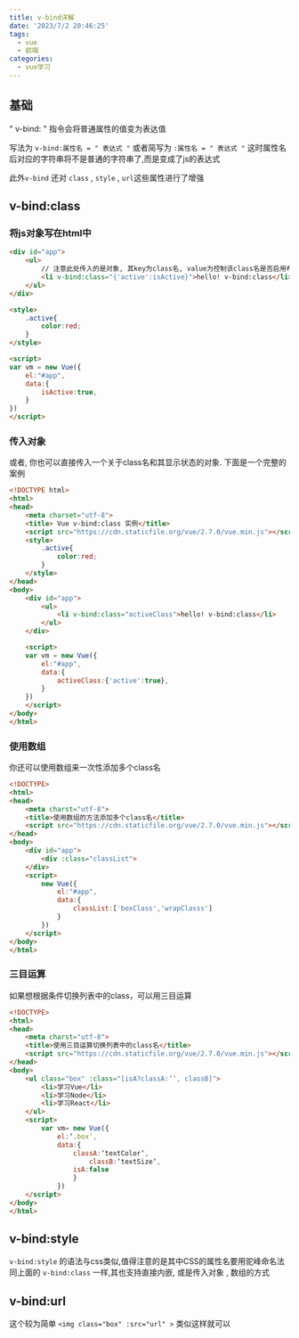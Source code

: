 ```yaml
---
title: v-bind详解
date: '2023/7/2 20:46:25'
tags:
  - vue
  - 前端
categories:
  - vue学习
---
```


## 基础

" v-bind: " 指令会将普通属性的值变为表达值

写法为 ` v-bind:属性名 = " 表达式 " ` 或者简写为 ` :属性名 = " 表达式 " ` 这时属性名后对应的字符串将不是普通的字符串了,而是变成了js的表达式

此外`v-bind` 还对 `class` , `style` , `url`这些属性进行了增强

## v-bind:class

### 将js对象写在html中

```html
<div id="app">
    <ul>
        // 注意此处传入的是对象, 其key为class名, value为控制该class名是否启用布尔型的变量
        <li v-bind:class="{'active':isActive}">hello! v-bind:class</li>
    </ul>
</div>

<style>
    .active{
        color:red;
    }
</style>

<script>
var vm = new Vue({
    el:"#app",
    data:{
        isActive:true,
    }
})
</script>
```

### 传入对象

或者, 你也可以直接传入一个关于class名和其显示状态的对象. 下面是一个完整的案例

```html
<!DOCTYPE html>
<html>
<head>
    <meta charset="utf-8">
    <title> Vue v-bind:class 实例</title>
    <script src="https://cdn.staticfile.org/vue/2.7.0/vue.min.js"></script>
    <style>
        .active{
            color:red;
        }
    </style>
</head>
<body>
    <div id="app">
        <ul>
            <li v-bind:class="activeClass">hello! v-bind:class</li>
        </ul>
    </div>

    <script>
    var vm = new Vue({
        el:"#app",
        data:{
            activeClass:{'active':true},
        }
    })
    </script>
</body>
</html>
```

### 使用数组

你还可以使用数组来一次性添加多个class名

```html
<!DOCTYPE>
<html>
<head>
    <meta charst="utf-8">
    <title>使用数组的方法添加多个class名</title>
    <script src="https://cdn.staticfile.org/vue/2.7.0/vue.min.js"></script>
</head>
<body>
    <div id="app">
        <div :class="classList">
    </div>
    <script>
        new Vue({
            el:"#app",
            data:{
                classList:['boxClass','wrapClasss']
            }
        })
    </script>
</body>
</html>
```

### 三目运算

如果想根据条件切换列表中的class，可以用三目运算

```html
<!DOCTYPE>
<html>
<head>
    <meta charst="utf-8">
    <title>使用三目运算切换列表中的class名</title>
    <script src="https://cdn.staticfile.org/vue/2.7.0/vue.min.js"></script>
</head>
<body>
    <ul class="box" :class="[isA?classA:‘‘, classB]">
        <li>学习Vue</li>
        <li>学习Node</li>
        <li>学习React</li>
    </ul>
    <script>
        var vm= new Vue({
            el:‘.box‘,
            data:{
                classA:‘textColor‘,
                    classB:‘textSize‘,
                isA:false 
                }
            })
    </script>
</body>
</html>
```

## v-bind:style

`v-bind:style` 的语法与css类似,值得注意的是其中CSS的属性名要用驼峰命名法
同上面的 `v-bind:class` 一样,其也支持直接内嵌, 或是传入对象 , 数组的方式

## v-bind:url

这个较为简单 `<img class="box" :src="url" >` 类似这样就可以